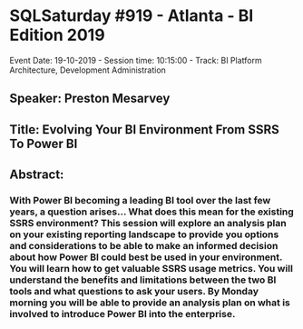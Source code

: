# SQLSaturday #919 - Atlanta - BI Edition 2019
Event Date: 19-10-2019 - Session time: 10:15:00 - Track: BI Platform Architecture, Development  Administration
## Speaker: Preston Mesarvey
## Title: Evolving Your BI Environment From SSRS To Power BI
## Abstract:
### With Power BI becoming a leading BI tool over the last few years, a question arises… What does this mean for the existing SSRS environment? This session will explore an analysis plan on your existing reporting landscape to provide you options and considerations to be able to make an informed decision about how Power BI could best be used in your environment. You will learn how to get valuable SSRS usage metrics. You will understand the benefits and limitations between the two BI tools and what questions to ask your users. By Monday morning you will be able to provide an analysis plan on what is involved to introduce Power BI into the enterprise.
